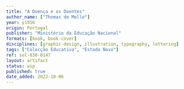 ```yaml
---
title: "A Doença e os Doentes"
author_name: ["Thomas de Mello"]
year: y1956
origin: Portugal
publisher: "Ministério da Educação Nacional"
formats: [book, book-cover]
disciplines: [graphic-design, illustration, typography, lettering]
tags: ["Colecção Educativa", "Estado Novo"]
ref: sol-030-0147
layout: artifact
status: wip
published: true
date_added: 2022-10-06
---
```

